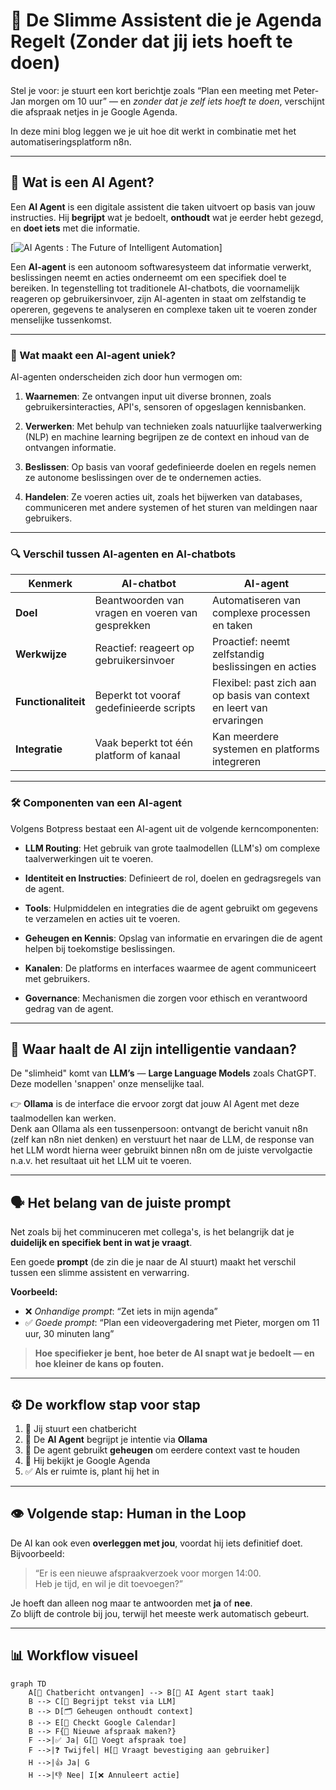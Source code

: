 # 🧠 De Slimme Assistent die je Agenda Regelt (Zonder dat jij iets hoeft te doen)

Stel je voor: je stuurt een kort berichtje zoals “Plan een meeting met Peter-Jan morgen om 10 uur” — en *zonder dat je zelf iets hoeft te doen*, verschijnt die afspraak netjes in je Google Agenda.

In deze mini blog leggen we je uit hoe dit werkt in combinatie met het automatiseringsplatform n8n.

---

## 🤖 Wat is een AI Agent?

Een **AI Agent** is een digitale assistent die taken uitvoert op basis van jouw instructies. Hij **begrijpt** wat je bedoelt, **onthoudt** wat je eerder hebt gezegd, en **doet iets** met die informatie.

[![AI Agents : The Future of Intelligent Automation](https://i.ytimg.com/vi/eHEHE2fpnWQ/maxresdefault.jpg)]

Een **AI-agent** is een autonoom softwaresysteem dat informatie verwerkt, beslissingen neemt en acties onderneemt om een specifiek doel te bereiken. In tegenstelling tot traditionele AI-chatbots, die voornamelijk reageren op gebruikersinvoer, zijn AI-agenten in staat om zelfstandig te opereren, gegevens te analyseren en complexe taken uit te voeren zonder menselijke tussenkomst.

---

### 🧠 Wat maakt een AI-agent uniek?

AI-agenten onderscheiden zich door hun vermogen om:

1. **Waarnemen**: Ze ontvangen input uit diverse bronnen, zoals gebruikersinteracties, API's, sensoren of opgeslagen kennisbanken.

2. **Verwerken**: Met behulp van technieken zoals natuurlijke taalverwerking (NLP) en machine learning begrijpen ze de context en inhoud van de ontvangen informatie.

3. **Beslissen**: Op basis van vooraf gedefinieerde doelen en regels nemen ze autonome beslissingen over de te ondernemen acties.

4. **Handelen**: Ze voeren acties uit, zoals het bijwerken van databases, communiceren met andere systemen of het sturen van meldingen naar gebruikers.

---

### 🔍 Verschil tussen AI-agenten en AI-chatbots

| Kenmerk             | AI-chatbot                                       | AI-agent                                                             
| ------------------- | ------------------------------------------------ | --------------------------------------------------------------------
| **Doel**            | Beantwoorden van vragen en voeren van gesprekken | Automatiseren van complexe processen en taken                       
| **Werkwijze**       | Reactief: reageert op gebruikersinvoer           | Proactief: neemt zelfstandig beslissingen en acties                
| **Functionaliteit** | Beperkt tot vooraf gedefinieerde scripts         | Flexibel: past zich aan op basis van context en leert van ervaringen 
| **Integratie**      | Vaak beperkt tot één platform of kanaal          | Kan meerdere systemen en platforms integreren                        

---

### 🛠️ Componenten van een AI-agent

Volgens Botpress bestaat een AI-agent uit de volgende kerncomponenten:

* **LLM Routing**: Het gebruik van grote taalmodellen (LLM's) om complexe taalverwerkingen uit te voeren.

* **Identiteit en Instructies**: Definieert de rol, doelen en gedragsregels van de agent.

* **Tools**: Hulpmiddelen en integraties die de agent gebruikt om gegevens te verzamelen en acties uit te voeren.

* **Geheugen en Kennis**: Opslag van informatie en ervaringen die de agent helpen bij toekomstige beslissingen.

* **Kanalen**: De platforms en interfaces waarmee de agent communiceert met gebruikers.

* **Governance**: Mechanismen die zorgen voor ethisch en verantwoord gedrag van de agent.&#x20;


---

## 🧠 Waar haalt de AI zijn intelligentie vandaan?

De "slimheid" komt van **LLM’s** — **Large Language Models** zoals ChatGPT. Deze modellen 'snappen' onze menselijke taal.

👉 **Ollama** is de interface die ervoor zorgt dat jouw AI Agent met deze taalmodellen kan werken.  
Denk aan Ollama als een tussenpersoon: ontvangt de bericht vanuit n8n (zelf kan n8n niet denken) en verstuurt het naar de LLM, de response van het LLM wordt hierna weer gebruikt binnen n8n om de juiste vervolgactie n.a.v. het resultaat uit het LLM uit te voeren.

---

## 🗣️ Het belang van de juiste **prompt**

Net zoals bij het comminuceren met collega's, is het belangrijk dat je **duidelijk en specifiek bent in wat je vraagt**.

Een goede **prompt** (de zin die je naar de AI stuurt) maakt het verschil tussen een slimme assistent en verwarring.

**Voorbeeld:**

- ❌ *Onhandige prompt*: “Zet iets in mijn agenda”  
- ✅ *Goede prompt*: “Plan een videovergadering met Pieter, morgen om 11 uur, 30 minuten lang”

> **Hoe specifieker je bent, hoe beter de AI snapt wat je bedoelt — en hoe kleiner de kans op fouten.**

---

## ⚙️ De workflow stap voor stap

1. 📩 Jij stuurt een chatbericht
2. 🤖 De **AI Agent** begrijpt je intentie via **Ollama**
3. 🧠 De agent gebruikt **geheugen** om eerdere context vast te houden
4. 📅 Hij bekijkt je Google Agenda
5. ✅ Als er ruimte is, plant hij het in

---

## 👁️ Volgende stap: **Human in the Loop**

De AI kan ook even **overleggen met jou**, voordat hij iets definitief doet.  
Bijvoorbeeld:

> “Er is een nieuwe afspraakverzoek voor morgen 14:00.  
> Heb je tijd, en wil je dit toevoegen?”

Je hoeft dan alleen nog maar te antwoorden met **ja** of **nee**.  
Zo blijft de controle bij jou, terwijl het meeste werk automatisch gebeurt.

---

## 📊 Workflow visueel 

```mermaid
graph TD
    A[💬 Chatbericht ontvangen] --> B[🤖 AI Agent start taak]
    B --> C[🧠 Begrijpt tekst via LLM]
    B --> D[🗂️ Geheugen onthoudt context]
    B --> E[📅 Checkt Google Calendar]
    B --> F{📝 Nieuwe afspraak maken?}
    F -->|✅ Ja| G[📆 Voegt afspraak toe]
    F -->|❓ Twijfel| H[🙋 Vraagt bevestiging aan gebruiker]
    H -->|👍 Ja| G
    H -->|👎 Nee| I[❌ Annuleert actie]
```
